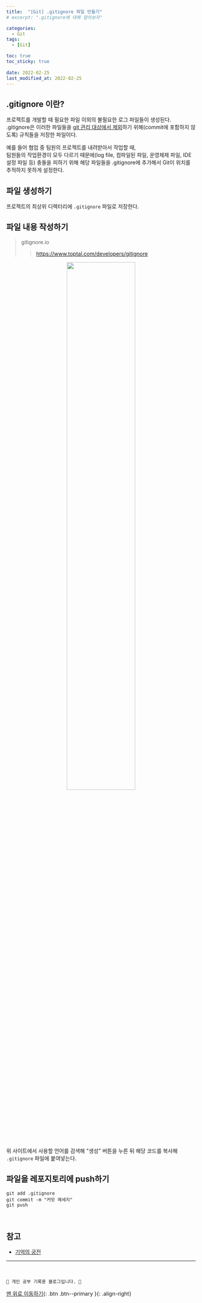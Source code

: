 ```yaml
---
title:  "[Git] .gitignore 파일 만들기"
# excerpt: ".gitignore에 대해 알아보자"

categories:
  - Git
tags:
  - [Git]

toc: true
toc_sticky: true
 
date: 2022-02-25
last_modified_at: 2022-02-25
---
```


## .gitignore 이란?
프로젝트를 개발할 때 필요한 파일 이외의 불필요한 로그 파일들이 생성된다.
.gitignore은 이러한 파일들을 <u>git 관리 대상에서 제외</u>하기 위해(commit에 포함하지 않도록) 규칙들을 저장한 파일이다.
<br>

예를 들어 협업 중 팀원의 프로젝트를 내려받아서 작업할 때, <br>
팀원들의 작업환경이 모두 다르기 때문에(log file, 컴파일된 파일, 운영체제 파일, IDE 설정 파일 등)
충돌을 피하기 위해 해당 파일들을 .gitignore에 추가해서 Git이 위치를 추적하지 못하게 설정한다.
<br>

## 파일 생성하기
프로젝트의 최상위 디렉터리에 `.gitignore` 파일로 저장한다.
<br>

## 파일 내용 작성하기 

> gitignore.io 
>> <https://www.toptal.com/developers/gitignore>

<center><img src="https://user-images.githubusercontent.com/59405576/155642486-8895d34e-1fee-4f93-97b9-679e080e339d.png" width="60%" height="60%"></center>

위 사이트에서 사용할 언어를 검색해 "생성" 버튼을 누른 뒤 해당 코드를 복사해 `.gitignore` 파일에 붙여넣는다.
<br>

## 파일을 레포지토리에 push하기
```
git add .gitignore
git commit -m "커밋 메세지"
git push
```
<br>

## 참고

- [기억의 궁전](https://parkjye.tistory.com/28)


***
<br>

    💛 개인 공부 기록용 블로그입니다. 👻

[맨 위로 이동하기](#){: .btn .btn--primary }{: .align-right}